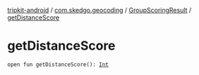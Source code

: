 [tripkit-android](../../index.md) / [com.skedgo.geocoding](../index.md) / [GroupScoringResult](index.md) / [getDistanceScore](./get-distance-score.md)

# getDistanceScore

`open fun getDistanceScore(): `[`Int`](https://kotlinlang.org/api/latest/jvm/stdlib/kotlin/-int/index.html)
